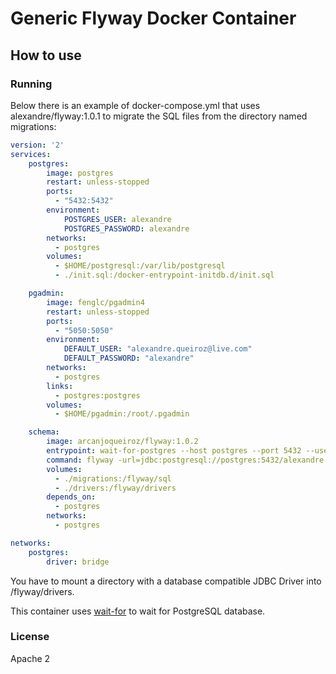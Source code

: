 # Generic Flyway Docker Container

## How to use

### Running

Below there is an example of docker-compose.yml that uses alexandre/flyway:1.0.1 to migrate the SQL files from the directory named migrations:

```yml
version: '2'
services:
    postgres:
        image: postgres
        restart: unless-stopped
        ports:
          - "5432:5432"
        environment:
            POSTGRES_USER: alexandre
            POSTGRES_PASSWORD: alexandre
        networks:
          - postgres
        volumes:
          - $HOME/postgresql:/var/lib/postgresql
          - ./init.sql:/docker-entrypoint-initdb.d/init.sql

    pgadmin:
        image: fenglc/pgadmin4
        restart: unless-stopped
        ports:
          - "5050:5050"
        environment:
            DEFAULT_USER: "alexandre.queiroz@live.com"
            DEFAULT_PASSWORD: "alexandre"
        networks:
          - postgres
        links:
          - postgres:postgres
        volumes:
          - $HOME/pgadmin:/root/.pgadmin

    schema:
        image: arcanjoqueiroz/flyway:1.0.2
        entrypoint: wait-for-postgres --host postgres --port 5432 --user alexandre --password alexandre --database alexandre --seconds 20 --maxAttempts 5
        command: flyway -url=jdbc:postgresql://postgres:5432/alexandre -schemas=alexandre -user=alexandre -password=alexandre migrate
        volumes:
          - ./migrations:/flyway/sql
          - ./drivers:/flyway/drivers
        depends_on:
          - postgres
        networks:
          - postgres

networks:
    postgres:
        driver: bridge

```

You have to mount a directory with a database compatible JDBC Driver into /flyway/drivers.

This container uses [wait-for](https://github.com/ArcanjoQueiroz/wait-for) to wait for PostgreSQL database.

### License

Apache 2
